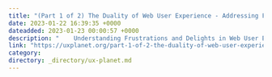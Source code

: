 ```yaml
---
title: "(Part 1 of 2) The Duality of Web User Experience - Addressing Frustrations"
date: 2023-01-22 16:39:35 +0000
dateadded: 2023-01-23 00:00:57 +0000
description: "    Understanding Frustrations and Delights in Web User Experience  Continue reading on UX Planet »  "
link: "https://uxplanet.org/part-1-of-2-the-duality-of-web-user-experience-addressing-frustrations-bf6eb3c7bbae?source=rss----819cc2aaeee0---4"
category:
directory: _directory/ux-planet.md
---
```

